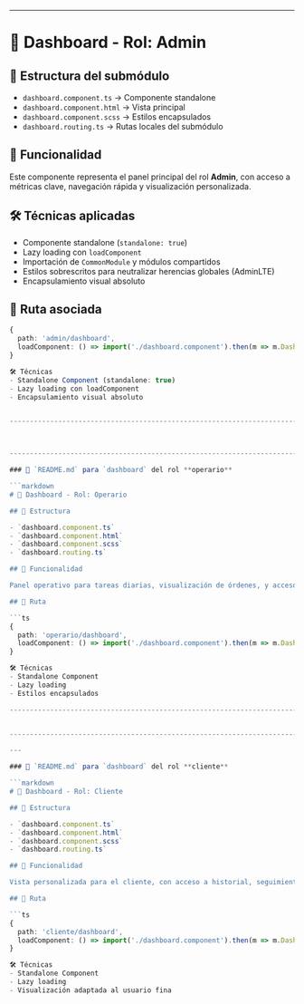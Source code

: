 
-----------------------------------------------------------------------------------------------------------------------------------------------------------------
# 🧩 Dashboard - Rol: Admin

## 📁 Estructura del submódulo

- `dashboard.component.ts` → Componente standalone
- `dashboard.component.html` → Vista principal
- `dashboard.component.scss` → Estilos encapsulados
- `dashboard.routing.ts` → Rutas locales del submódulo

## 🚀 Funcionalidad

Este componente representa el panel principal del rol **Admin**, con acceso a métricas clave, navegación rápida y visualización personalizada.

## 🛠️ Técnicas aplicadas

- Componente standalone (`standalone: true`)
- Lazy loading con `loadComponent`
- Importación de `CommonModule` y módulos compartidos
- Estilos sobrescritos para neutralizar herencias globales (AdminLTE)
- Encapsulamiento visual absoluto

## 🔗 Ruta asociada

```ts
{
  path: 'admin/dashboard',
  loadComponent: () => import('./dashboard.component').then(m => m.DashboardComponent)
}

🛠️ Técnicas
- Standalone Component (standalone: true)
- Lazy loading con loadComponent
- Encapsulamiento visual absoluto


----------------------------------------------------------------------------------------------------------------------------------------------------------------



----------------------------------------------------------------------------------------------------------------------------------------------------------------

### 📘 `README.md` para `dashboard` del rol **operario**

```markdown
# 🧩 Dashboard - Rol: Operario

## 📁 Estructura

- `dashboard.component.ts`
- `dashboard.component.html`
- `dashboard.component.scss`
- `dashboard.routing.ts`

## 🚀 Funcionalidad

Panel operativo para tareas diarias, visualización de órdenes, y acceso rápido a herramientas de ejecución.

## 🔗 Ruta

```ts
{
  path: 'operario/dashboard',
  loadComponent: () => import('./dashboard.component').then(m => m.DashboardComponent)
}

🛠️ Técnicas
- Standalone Component
- Lazy loading
- Estilos encapsulados

----------------------------------------------------------------------------------------------------------------------------------------------------------------


----------------------------------------------------------------------------------------------------------------------------------------------------------------

---

### 📘 `README.md` para `dashboard` del rol **cliente**

```markdown
# 🧩 Dashboard - Rol: Cliente

## 📁 Estructura

- `dashboard.component.ts`
- `dashboard.component.html`
- `dashboard.component.scss`
- `dashboard.routing.ts`

## 🚀 Funcionalidad

Vista personalizada para el cliente, con acceso a historial, seguimiento de pedidos y notificaciones.

## 🔗 Ruta

```ts
{
  path: 'cliente/dashboard',
  loadComponent: () => import('./dashboard.component').then(m => m.DashboardComponent)
}

🛠️ Técnicas
- Standalone Component
- Lazy loading
- Visualización adaptada al usuario fina
